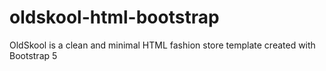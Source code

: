 # oldskool-html-bootstrap
OldSkool is a clean and minimal HTML fashion store template created with Bootstrap 5
